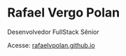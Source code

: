 # Rafael Vergo Polan 

Desenvolvedor FullStack Sênior

Acesse: [rafaelvpolan.github.io](https:/rafaelvpolan.github.io)




